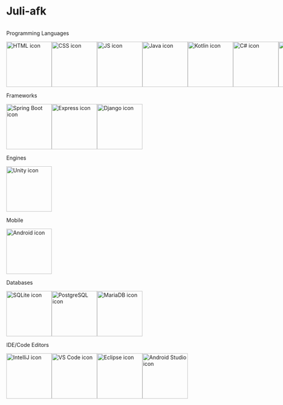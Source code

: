 # Juli-afk
<div style="display: flex; flex-direction: column;">
  <p>Programming Languages</p>
  <div style="display: flex; flex-direction: row;">
    <img src="https://user-images.githubusercontent.com/25181517/192158954-f88b5814-d510-4564-b285-dff7d6400dad.png" alt="HTML icon" style="height: 3vh;"/>
    <img src="https://user-images.githubusercontent.com/25181517/183898674-75a4a1b1-f960-4ea9-abcb-637170a00a75.png" alt="CSS icon" style="height: 3vh;"/>
    <img src="https://user-images.githubusercontent.com/25181517/117447155-6a868a00-af3d-11eb-9cfe-245df15c9f3f.png" alt="JS icon" style="height: 3vh;"/>
    <img src="https://user-images.githubusercontent.com/25181517/117201156-9a724800-adec-11eb-9a9d-3cd0f67da4bc.png" alt="Java icon" style="height: 3vh;"/>
    <img src="https://user-images.githubusercontent.com/25181517/185062810-7ee0c3d2-17f2-4a98-9d8a-a9576947692b.png" alt="Kotlin icon" style="height: 3vh;"/>
    <img src="https://user-images.githubusercontent.com/25181517/121405384-444d7300-c95d-11eb-959f-913020d3bf90.png" alt="C# icon" style="height: 3vh;"/>
    <img src="https://user-images.githubusercontent.com/25181517/183423507-c056a6f9-1ba8-4312-a350-19bcbc5a8697.png" alt="Python icon" style="height: 3vh;"/>
  </div>
  <p>Frameworks</p>
  <div style="display: flex; flex-direction: row;">
    <img src="https://user-images.githubusercontent.com/25181517/183891303-41f257f8-6b3d-487c-aa56-c497b880d0fb.png" alt="Spring Boot icon" style="height: 3vh;"/>
    <img src="https://user-images.githubusercontent.com/25181517/183859966-a3462d8d-1bc7-4880-b353-e2cbed900ed6.png" alt="Express icon" style="height: 3vh;"/>
    <img src="https://github.com/marwin1991/profile-technology-icons/assets/62091613/9bf5650b-e534-4eae-8a26-8379d076f3b4" alt="Django icon" style="height: 3vh;"/>
  </div>
  <p>Engines</p>
  <div style="display: flex; flex-direction: row;">
    <img src="https://user-images.githubusercontent.com/25181517/193427941-9437dbbe-376f-40dc-9573-0ef5c02a26a7.png" alt="Unity icon" style="height: 3vh;"/>
  </div>
    <p>Mobile</p>
  <div style="display: flex; flex-direction: row;">
    <img src="https://user-images.githubusercontent.com/25181517/117269608-b7dcfb80-ae58-11eb-8e66-6cc8753553f0.png" alt="Android icon" style="height: 3vh;"/>
  </div>
  <p>Databases</p>
  <div style="display: flex; flex-direction: row;">
    <img src="https://github.com/marwin1991/profile-technology-icons/assets/136815194/82df4543-236b-4e45-9604-5434e3faab17" alt="SQLite icon" style="height: 3vh;"/>
    <img src="https://user-images.githubusercontent.com/25181517/117208740-bfb78400-adf5-11eb-97bb-09072b6bedfc.png" alt="PostgreSQL icon" style="height: 3vh;"/>
    <img src="https://github.com/marwin1991/profile-technology-icons/assets/136815194/3c698a4f-84e4-4849-a900-476b14311634" alt="MariaDB icon" style="height: 3vh;"/>
  </div>
  <p>IDE/Code Editors</p>
  <div style="display: flex; flex-direction: row;">
    <img src="https://user-images.githubusercontent.com/25181517/192108890-200809d1-439c-4e23-90d3-b090cf9a4eea.png" alt="IntelliJ icon" style="height: 3vh;"/>
    <img src="https://user-images.githubusercontent.com/25181517/192108891-d86b6220-e232-423a-bf5f-90903e6887c3.png" alt="VS Code icon" style="height: 3vh;"/>
    <img src="https://user-images.githubusercontent.com/25181517/192108892-6e9b5cdf-4e35-4a70-ad9a-801a93a07c1c.png" alt="Eclipse icon" style="height: 3vh;"/>
    <img src="https://user-images.githubusercontent.com/25181517/192108895-20dc3343-43e3-4a54-a90e-13a4abbc57b9.png" alt="Android Studio icon" style="height: 3vh;"/>
  </div>
</div>

